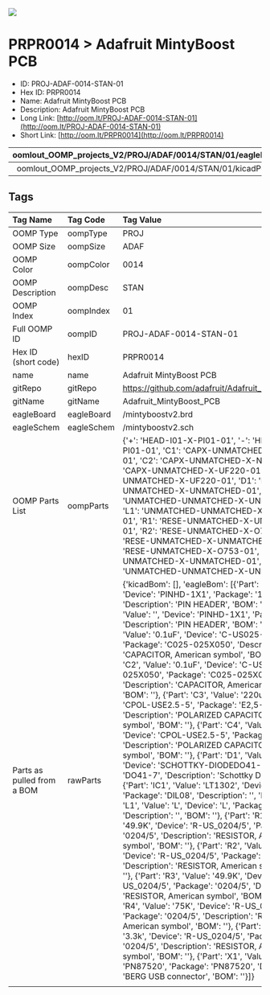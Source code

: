 


  
![][im]
# PRPR0014 > Adafruit MintyBoost PCB

- ID: PROJ-ADAF-0014-STAN-01
- Hex ID: PRPR0014
- Name: Adafruit MintyBoost PCB
- Description: Adafruit MintyBoost PCB
- Long Link: [http://oom.lt/PROJ-ADAF-0014-STAN-01](http://oom.lt/PROJ-ADAF-0014-STAN-01)
- Short Link: [http://oom.lt/PRPR0014](http://oom.lt/PRPR0014)
  

|oomlout_OOMP_projects_V2/PROJ/ADAF/0014/STAN/01/eagleImage.png|oomlout_OOMP_projects_V2/PROJ/ADAF/0014/STAN/01/eagleSchemImage.png|oomlout_OOMP_projects_V2/PROJ/ADAF/0014/STAN/01/kicadPcb3dFront.png|oomlout_OOMP_projects_V2/PROJ/ADAF/0014/STAN/01/kicadPcb3dBack.png|
| :---: | :---: | :---: | :---: |
|oomlout_OOMP_projects_V2/PROJ/ADAF/0014/STAN/01/kicadPcb3d.png||||

## Tags
  

|Tag Name|Tag Code|Tag Value|
| :--- | :--- | :--- |
|OOMP Type|oompType|PROJ|
|OOMP Size|oompSize|ADAF|
|OOMP Color|oompColor|0014|
|OOMP Description|oompDesc|STAN|
|OOMP Index|oompIndex|01|
|Full OOMP ID|oompID|PROJ-ADAF-0014-STAN-01|
|Hex ID (short code)|hexID|PRPR0014|
|name|name|Adafruit MintyBoost PCB|
|gitRepo|gitRepo|https://github.com/adafruit/Adafruit_MintyBoost_PCB|
|gitName|gitName|Adafruit_MintyBoost_PCB|
|eagleBoard|eagleBoard|/mintyboostv2.brd|
|eagleSchem|eagleSchem|/mintyboostv2.sch|
|OOMP Parts List|oompParts|{'+': 'HEAD-I01-X-PI01-01', '-': 'HEAD-I01-X-PI01-01', 'C1': 'CAPX-UNMATCHED-X-NF100-01', 'C2': 'CAPX-UNMATCHED-X-NF100-01', 'C3': 'CAPX-UNMATCHED-X-UF220-01', 'C4': 'CAPX-UNMATCHED-X-UF220-01', 'D1': 'DIOD-UNMATCHED-X-UNMATCHED-01', 'IC1': 'UNMATCHED-UNMATCHED-X-UNMATCHED-01', 'L1': 'UNMATCHED-UNMATCHED-X-UNMATCHED-01', 'R1': 'RESE-UNMATCHED-X-UNMATCHED-01', 'R2': 'RESE-UNMATCHED-X-O753-01', 'R3': 'RESE-UNMATCHED-X-UNMATCHED-01', 'R4': 'RESE-UNMATCHED-X-O753-01', 'R5': 'RESE-UNMATCHED-X-UNMATCHED-01', 'X1': 'UNMATCHED-UNMATCHED-X-UNMATCHED-01'}|
|Parts as pulled from a BOM|rawParts|{'kicadBom': [], 'eagleBom': [{'Part': '+', 'Value': '', 'Device': 'PINHD-1X1', 'Package': '1X01', 'Description': 'PIN HEADER', 'BOM': ''}, {'Part': '-', 'Value': '', 'Device': 'PINHD-1X1', 'Package': '1X01', 'Description': 'PIN HEADER', 'BOM': ''}, {'Part': 'C1', 'Value': '0.1uF', 'Device': 'C-US025-025X050', 'Package': 'C025-025X050', 'Description': 'CAPACITOR, American symbol', 'BOM': ''}, {'Part': 'C2', 'Value': '0.1uF', 'Device': 'C-US025-025X050', 'Package': 'C025-025X050', 'Description': 'CAPACITOR, American symbol', 'BOM': ''}, {'Part': 'C3', 'Value': '220uF', 'Device': 'CPOL-USE2.5-5', 'Package': 'E2,5-5', 'Description': 'POLARIZED CAPACITOR, American symbol', 'BOM': ''}, {'Part': 'C4', 'Value': '220uF', 'Device': 'CPOL-USE2.5-5', 'Package': 'E2,5-5', 'Description': 'POLARIZED CAPACITOR, American symbol', 'BOM': ''}, {'Part': 'D1', 'Value': '1N5817', 'Device': 'SCHOTTKY-DIODEDO41-7', 'Package': 'DO41-7', 'Description': 'Schottky Diode', 'BOM': ''}, {'Part': 'IC1', 'Value': 'LT1302', 'Device': 'LT1302', 'Package': 'DIL08', 'Description': '', 'BOM': ''}, {'Part': 'L1', 'Value': 'L', 'Device': 'L', 'Package': '6000', 'Description': '', 'BOM': ''}, {'Part': 'R1', 'Value': '49.9K', 'Device': 'R-US_0204/5', 'Package': '0204/5', 'Description': 'RESISTOR, American symbol', 'BOM': ''}, {'Part': 'R2', 'Value': '75K', 'Device': 'R-US_0204/5', 'Package': '0204/5', 'Description': 'RESISTOR, American symbol', 'BOM': ''}, {'Part': 'R3', 'Value': '49.9K', 'Device': 'R-US_0204/5', 'Package': '0204/5', 'Description': 'RESISTOR, American symbol', 'BOM': ''}, {'Part': 'R4', 'Value': '75K', 'Device': 'R-US_0204/5', 'Package': '0204/5', 'Description': 'RESISTOR, American symbol', 'BOM': ''}, {'Part': 'R5', 'Value': '3.3k', 'Device': 'R-US_0204/5', 'Package': '0204/5', 'Description': 'RESISTOR, American symbol', 'BOM': ''}, {'Part': 'X1', 'Value': '', 'Device': 'PN87520', 'Package': 'PN87520', 'Description': 'BERG USB connector', 'BOM': ''}]}|
||||



[im]: PROJ/ADAF/0014/STAN/01/kicadPcb3d_450.png
